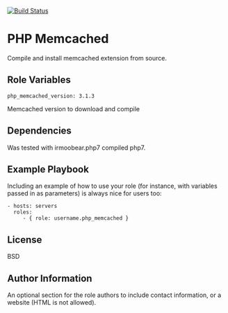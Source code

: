 [![Build Status](https://travis-ci.org/IRMooBear/ansible.php_memcached.svg?branch=master)](https://travis-ci.org/IRMooBear/ansible.php_memcached)

PHP Memcached
=========

Compile and install memcached extension from source.

Role Variables
--------------
    php_memcached_version: 3.1.3
    
Memcached version to download and compile
    
Dependencies
------------
Was tested with irmoobear.php7 compiled php7.

Example Playbook
----------------

Including an example of how to use your role (for instance, with variables passed in as parameters) is always nice for users too:

    - hosts: servers
      roles:
         - { role: username.php_memcached }

License
-------
BSD

Author Information
------------------
An optional section for the role authors to include contact information, or a website (HTML is not allowed).